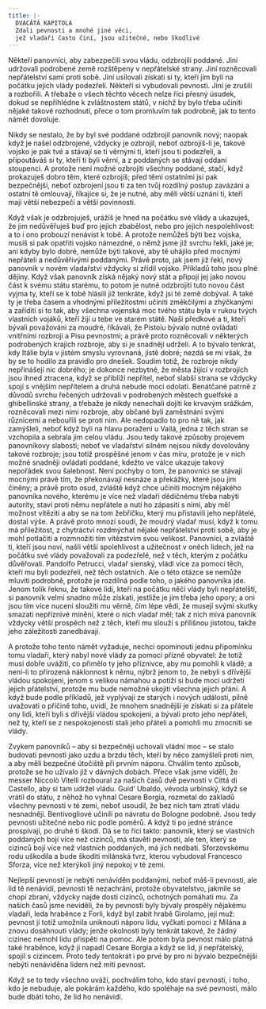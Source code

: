 ```yaml
---
title: |-
  DVACÁTÁ KAPITOLA
  Zdali pevnosti a mnohé jiné věci,
  jež vladaři často činí, jsou užitečné, nebo škodlivé
---
```


Někteří panovníci, aby zabezpečili svou vládu, odzbrojili poddané. Jiní udržovali podrobené země rozštěpeny v nepřátelské strany. Jiní rozněcovali nepřátelství sami proti sobě. Jiní usilovali získati si ty, kteří jim byli na počátku jejich vlády podezřelí. Někteří si vybudovali pevnosti. Jiní je zrušili a rozbořili. A třebaže o všech těchto věcech nelze říci přesný úsudek, dokud se nepřihlédne k zvláštnostem států, v nichž by bylo třeba učiniti nějaké takové rozhodnutí, přece o tom promluvím tak podrobně, jak to tento námět dovoluje.

Nikdy se nestalo, že by byl své poddané odzbrojil panovník nový; naopak když je našel odzbrojené, vždycky je ozbrojil, neboť ozbrojíš-li je, takové vojsko je pak tvé a stávají se ti věrnými ti, kteří jsou ti podezřelí, a připoutáváš si ty, kteří ti byli věrní, a z poddaných se stávají oddaní stoupenci. A protože není možné ozbrojiti všechny poddané, stačí, když prokazuješ dobro těm, které ozbrojíš; před těmi ostatními jsi pak bezpečnější, neboť ozbrojení jsou ti za ten tvůj rozdílný postup zavázáni a ostatní tě omlouvají, říkajíce si, že je nutné, aby měli větší uznání ti, kteří mají větší nebezpečí a větší povinnosti.

Když však je odzbrojuješ, urážíš je hned na počátku své vlády a ukazuješ, že jim nedůvěřuješ buď pro jejich zbabělost, nebo pro jejich nespolehlivost: a to i ono probouzí nenávist k tobě. A protože nemůžeš býti bez vojska, musíš si pak opatřiti vojsko námezdné, o němž jsme již svrchu řekli, jaké je; ani kdyby bylo dobré, nemůže býti takové, aby tě uhájilo před mocnými nepřáteli a nedůvěřivými poddanými. Právě proto, jak jsem již řekl, nový panovník v novém vladařství vždycky si zřídil vojsko. Příkladů toho jsou plné dějiny. Když však panovník získá nějaký nový stát a připojí jej jako novou část k svému státu starému, to potom je nutné odzbrojiti tuto novou část vyjma ty, kteří se k tobě hlásili již tenkráte, když jsi té země dobýval. A také ty je třeba časem a vhodnými příležitostmi učiniti změkčilými a zhýčkanými a zaříditi si to tak, aby všechna vojenská moc tvého státu byla v rukou tvých vlastních vojáků, kteří žijí u tebe ve starém státě. Naši předkové a ti, kteří bývali považováni za moudré, říkávali, že Pistoiu bývalo nutné ovládati vnitřními rozbroji a Pisu pevnostmi; a právě proto rozněcovali v některých podrobených krajích rozbroje, aby si je snadněji udrželi. A to bývalo tenkrát, kdy Itálie byla v jistém smyslu vyrovnaná, jistě dobré; nezdá se mi však, že by se to hodilo za pravidlo pro dnešek. Soudím totiž, že rozbroje nikdy nepřinášejí nic dobrého; je dokonce nezbytné, že města žijící v rozbrojích jsou ihned ztracena, když se přiblíží nepřítel, neboť slabší strana se vždycky spojí s vnějším nepřítelem a druhá nebude moci odolati. Benátčané patrně z důvodů svrchu řečených udržovali v podrobených městech guelfské a ghibellinské strany, a třebaže je nikdy nenechali dojíti ke krvavým srážkám, rozněcovali mezi nimi rozbroje, aby občané byli zaměstnáni svými různicemi a nebouřili se proti nim. Ale nedopadlo to pro ně tak, jak zamýšleli, neboť když byli na hlavu poraženi u Vailá, jedna z těch stran se vzchopila a sebrala jim celou vládu. Jsou tedy takové způsoby projevem panovníkovy slabosti; neboť ve vladařství silném nejsou nikdy dovolovány takové rozbroje; jsou totiž prospěšné jenom v čas míru, protože je v nich možné snadněji ovládati poddané, kdežto ve válce ukazuje takový nepořádek svou šalebnost. Není pochyby o tom, že panovníci se stávají mocnými právě tím, že překonávají nesnáze a překážky, které jsou jim činěny; a právě proto osud, zvláště když chce učiniti mocným nějakého panovníka nového, kterému je více než vladaři dědičnému třeba nabýti autority, staví proti němu nepřátele a nutí ho zápasiti s nimi, aby měl možnost vítěziti a aby se na tom žebříčku, který mu přistavili jeho nepřátelé, dostal výše. A právě proto mnozí soudí, že moudrý vladař musí, když k tomu má příležitost, z chytráctví rozdmýchat nějaké nepřátelství proti sobě, aby je mohl potlačiti a rozmnožiti tím vítězstvím svou velikost. Panovníci, a zvláště ti, kteří jsou noví, našli větší spolehlivost a užitečnost v oněch lidech, jež na počátku své vlády považovali za podezřelé, než v těch, kterým z počátku důvěřovali. Pandolfo Petrucci, vladař sienský, vládl více za pomoci těch, kteří mu byli podezřelí, než těch ostatních. Ale o této otázce se nemůže mluviti podrobně, protože je rozdílná podle toho, o jakého panovníka jde. Jenom tolik řeknu, že takové lidi, kteří na počátku něčí vlády byli nepřátelští, si panovník velmi snadno může získati, jestliže je jim třeba jeho opory; a oni jsou tím více nuceni sloužiti mu věrně, čím lépe vědí, že musejí svými skutky smazati nepříznivé mínění, které o nich vladař měl; tak z nich mívá panovník vždycky větší prospěch než z těch, kteří mu slouží s přílišnou jistotou, takže jeho záležitosti zanedbávají.

A protože toho tento námět vyžaduje, nechci opominouti jednu připomínku tomu vladaři, který nabyl nové vlády za pomoci přízně obyvatel: že totiž musí dobře uvážiti, co přimělo ty jeho příznivce, aby mu pomohli k vládě; a není-li to přirozená náklonnost k němu, nýbrž jenom to, že nebyli s dřívější vládou spokojeni, jenom s velikou námahou a potíží si bude moci udržeti jejich přátelství, protože mu bude nemožné ukojiti všechna jejich přání. A když bude podle příkladů, jež vyplývají ze starých i nových událostí, pilně uvažovati o příčině toho, uvidí, že mnohem snadnější je získati si za přátele ony lidi, kteří byli s dřívější vládou spokojeni, a bývali proto jeho nepřáteli, než ty, kteří se z nespokojenosti stali jeho přáteli a pomohli mu zmocniti se vlády.

Zvykem panovníků – aby si bezpečněji uchovali vládní moc – se stalo budovati pevnosti jako uzdu a brzdu těch, kteří by něco zamýšleli proti nim, a aby měli bezpečné útočiště při prvním náporu. Chválím tento způsob, protože se ho užívalo již v dávných dobách. Přece však jsme viděli, že messer Niccolò Vitelli rozboural za našich časů dvě pevnosti v Cittá di Castello, aby si tam udržel vládu. Guid‘ Ubaldo, vévoda urbinský, když se vrátil do státu, z něhož ho vyhnal Cesare Borgia, rozmetal do základů všechny pevnosti v té zemi, neboť usoudil, že bez nich tam ztratí vládu nesnadněji. Bentivogliové učinili po návratu do Bologne podobně. Jsou tedy pevnosti užitečné nebo nic podle poměrů. A když ti po jedné stránce prospívají, po druhé ti škodí. Dá se to říci takto: panovník, který se vlastních poddaných bojí více než cizinců, má stavěti pevnosti, ale ten, který se cizinců bojí více než vlastních poddaných, má jich nedbati. Sforzovskému rodu uškodila a bude škoditi milánská tvrz, kterou vybudoval Francesco Sforza, více než kterýkoli jiný nepokoj v té zemi.

Nejlepší pevností je nebýti nenáviděn poddanými, neboť máš-li pevnosti, ale lid tě nenávidí, pevnosti tě nezachrání, protože obyvatelstvo, jakmile se chopí zbraní, vždycky najde dosti cizinců, ochotných pomáhati mu. Za našich časů jsme neviděli, že by pevnosti byly bývaly prospěly nějakému vladaři, leda hraběnce z Forli, když byl zabit hrabě Girolamo, její muž: pevnost jí totiž umožnila uniknouti náporu lidu, vyčkati pomoci z Milána a znovu dosáhnouti vlády; jenže okolnosti byly tenkrát takové, že žádný cizinec nemohl lidu přispěti na pomoc. Ale potom byla pevnost málo platná také hraběnce, když ji napadl Cesare Borgia a když se lid, jí nepřátelský, spojil s cizincem. Proto tedy tentokrát i po prvé by pro ni bývalo bezpečnější nebýti nenáviděna lidem než míti pevnost.

Když se to tedy všechno uváží, pochválím toho, kdo staví pevnosti, i toho, kdo je nebuduje, ale pokárám každého, kdo spoléhaje na své pevnosti, málo bude dbáti toho, že lid ho nenávidí.

